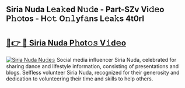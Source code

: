 ## Siria Nuda L𝚎a𝚔ed N𝚞𝚍e - Part-SZv Vi𝚍𝚎o P𝚑𝚘tos - H𝚘𝚝 O𝚗𝚕yf𝚊ns L𝚎a𝚔s 4t0rl

# <h2><a href="http://kfahbc.oniu.top/?m=Siria+Nuda">🔗👉 🔴 Siria Nuda P𝚑ot𝚘𝚜 V𝚒d𝚎o</a></h2>

[![Siria Nuda Nu𝚍e𝚜](https://i.imgur.com/0qMVB7G.gif)](http://kfahbc.oniu.top/?m=Siria+Nuda)
Social media influencer Siria Nuda, celebrated for sharing dance and lifestyle information, consisting of presentations and blogs. Selfless volunteer Siria Nuda, recognized for their generosity and dedication to volunteering their time and skills to help others.  
